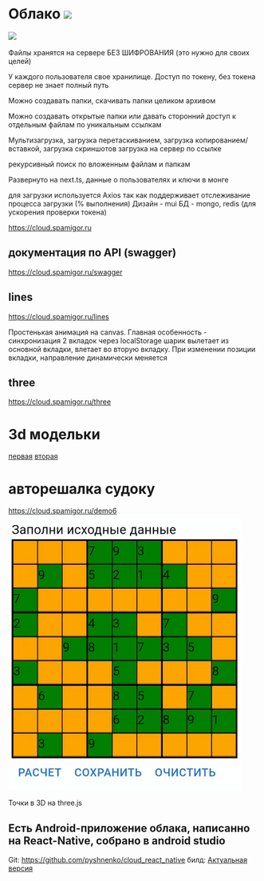 # Облако ![](public/favicon.ico)
![](public/screen2.gif)

Файлы хранятся на сервере БЕЗ ШИФРОВАНИЯ
(это нужно для своих целей)

У каждого пользователя свое хранилище.
Доступ по токену, без токена сервер не знает полный путь

Можно создавать папки, скачивать папки целиком архивом

Можно создавать открытые папки или давать сторонний доступ к отдельным файлам по уникальным ссылкам

Мультизагрузка, загрузка перетаскиванием, загрузка копированием/вставкой, загрузка скриншотов
загрузка на сервер по ссылке

рекурсивный поиск по вложенным файлам и папкам

Развернуто на next.ts, данные о пользователях и ключи в монге

для загрузки используется Axios так как поддерживает отслеживание процесса загрузки (% выполнения)
Дизайн - mui
БД - mongo, redis (для ускорения проверки токена)

https://cloud.spamigor.ru

## документация по API (swagger)

https://cloud.spamigor.ru/swagger

## lines
https://cloud.spamigor.ru/lines

Простенькая анимация на canvas. Главная особенность - синхронизация 2 вкладок через localStorage
шарик вылетает из основной вкладки, влетает во вторую вкладку. При изменении позиции вкладки, направление динамически меняется

## three
https://cloud.spamigor.ru/three

# 3d модельки
[первая](https://cloud.spamigor.ru/demo4)
[вторая](https://cloud.spamigor.ru/demo5)

# авторешалка судоку
https://cloud.spamigor.ru/demo6
![](public/sudocu.gif)

Точки в 3D на three.js

## Есть Android-приложение облака, написанно на React-Native, собрано в android studio
Git: https://github.com/pyshnenko/cloud_react_native
билд: [Актуальная версия](https://github.com/pyshnenko/cloud_react_native/raw/refs/heads/main/files/cloud_app.apk)
